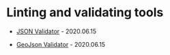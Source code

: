 # Linting and validating tools

- [JSON Validator](https://jsonlint.com/) - 2020.06.15

- [GeoJson Validator](https://geojsonlint.com/) - 2020.06.15
